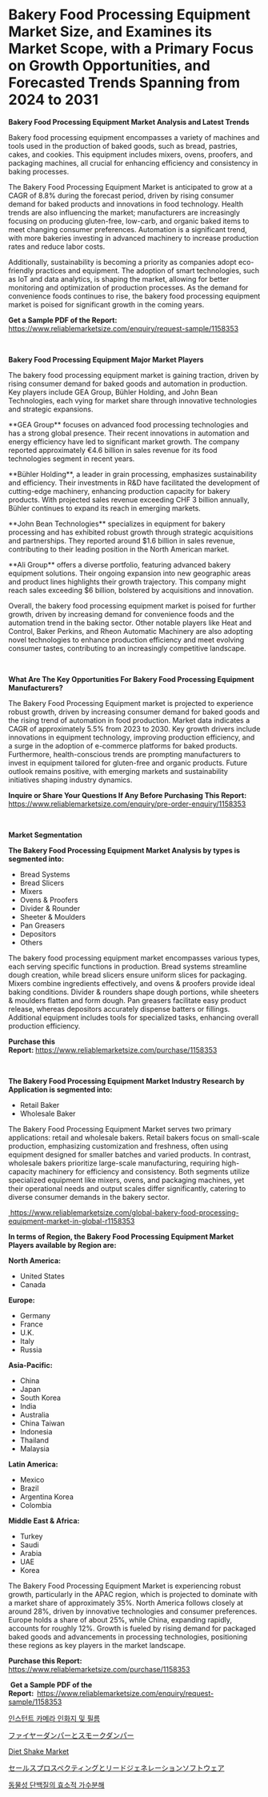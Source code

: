 <p><h1>Bakery Food Processing Equipment Market Size, and Examines its Market Scope, with a Primary Focus on Growth Opportunities, and Forecasted Trends Spanning from 2024 to 2031</h1></p><p><strong>Bakery Food Processing Equipment Market Analysis and Latest Trends</strong></p>
<p><p>Bakery food processing equipment encompasses a variety of machines and tools used in the production of baked goods, such as bread, pastries, cakes, and cookies. This equipment includes mixers, ovens, proofers, and packaging machines, all crucial for enhancing efficiency and consistency in baking processes. </p><p>The Bakery Food Processing Equipment Market is anticipated to grow at a CAGR of 8.8% during the forecast period, driven by rising consumer demand for baked products and innovations in food technology. Health trends are also influencing the market; manufacturers are increasingly focusing on producing gluten-free, low-carb, and organic baked items to meet changing consumer preferences. Automation is a significant trend, with more bakeries investing in advanced machinery to increase production rates and reduce labor costs. </p><p>Additionally, sustainability is becoming a priority as companies adopt eco-friendly practices and equipment. The adoption of smart technologies, such as IoT and data analytics, is shaping the market, allowing for better monitoring and optimization of production processes. As the demand for convenience foods continues to rise, the bakery food processing equipment market is poised for significant growth in the coming years.</p></p>
<p><strong>Get a Sample PDF of the Report:&nbsp;</strong> <a href="https://www.reliablemarketsize.com/enquiry/request-sample/1158353">https://www.reliablemarketsize.com/enquiry/request-sample/1158353</a></p>
<p>&nbsp;</p>
<p><strong>Bakery Food Processing Equipment Major Market Players</strong></p>
<p><p>The bakery food processing equipment market is gaining traction, driven by rising consumer demand for baked goods and automation in production. Key players include GEA Group, Bühler Holding, and John Bean Technologies, each vying for market share through innovative technologies and strategic expansions.</p><p>**GEA Group** focuses on advanced food processing technologies and has a strong global presence. Their recent innovations in automation and energy efficiency have led to significant market growth. The company reported approximately €4.6 billion in sales revenue for its food technologies segment in recent years.</p><p>**Bühler Holding**, a leader in grain processing, emphasizes sustainability and efficiency. Their investments in R&D have facilitated the development of cutting-edge machinery, enhancing production capacity for bakery products. With projected sales revenue exceeding CHF 3 billion annually, Bühler continues to expand its reach in emerging markets.</p><p>**John Bean Technologies** specializes in equipment for bakery processing and has exhibited robust growth through strategic acquisitions and partnerships. They reported around $1.6 billion in sales revenue, contributing to their leading position in the North American market.</p><p>**Ali Group** offers a diverse portfolio, featuring advanced bakery equipment solutions. Their ongoing expansion into new geographic areas and product lines highlights their growth trajectory. This company might reach sales exceeding $6 billion, bolstered by acquisitions and innovation.</p><p>Overall, the bakery food processing equipment market is poised for further growth, driven by increasing demand for convenience foods and the automation trend in the baking sector. Other notable players like Heat and Control, Baker Perkins, and Rheon Automatic Machinery are also adopting novel technologies to enhance production efficiency and meet evolving consumer tastes, contributing to an increasingly competitive landscape.</p></p>
<p>&nbsp;</p>
<p><strong>What Are The Key Opportunities For Bakery Food Processing Equipment Manufacturers?</strong></p>
<p><p>The Bakery Food Processing Equipment market is projected to experience robust growth, driven by increasing consumer demand for baked goods and the rising trend of automation in food production. Market data indicates a CAGR of approximately 5.5% from 2023 to 2030. Key growth drivers include innovations in equipment technology, improving production efficiency, and a surge in the adoption of e-commerce platforms for baked products. Furthermore, health-conscious trends are prompting manufacturers to invest in equipment tailored for gluten-free and organic products. Future outlook remains positive, with emerging markets and sustainability initiatives shaping industry dynamics.</p></p>
<p><strong>Inquire or Share Your Questions If Any Before Purchasing This Report:</strong> <a href="https://www.reliablemarketsize.com/enquiry/pre-order-enquiry/1158353">https://www.reliablemarketsize.com/enquiry/pre-order-enquiry/1158353</a></p>
<p>&nbsp;</p>
<p><strong>Market Segmentation</strong></p>
<p><strong>The Bakery Food Processing Equipment Market Analysis by types is segmented into:</strong></p>
<p><ul><li>Bread Systems</li><li>Bread Slicers</li><li>Mixers</li><li>Ovens & Proofers</li><li>Divider & Rounder</li><li>Sheeter & Moulders</li><li>Pan Greasers</li><li>Depositors</li><li>Others</li></ul></p>
<p><p>The bakery food processing equipment market encompasses various types, each serving specific functions in production. Bread systems streamline dough creation, while bread slicers ensure uniform slices for packaging. Mixers combine ingredients effectively, and ovens & proofers provide ideal baking conditions. Divider & rounders shape dough portions, while sheeters & moulders flatten and form dough. Pan greasers facilitate easy product release, whereas depositors accurately dispense batters or fillings. Additional equipment includes tools for specialized tasks, enhancing overall production efficiency.</p></p>
<p><strong>Purchase this Report:&nbsp;</strong><a href="https://www.reliablemarketsize.com/purchase/1158353">https://www.reliablemarketsize.com/purchase/1158353</a></p>
<p>&nbsp;</p>
<p><strong>The Bakery Food Processing Equipment Market Industry Research by Application is segmented into:</strong></p>
<p><ul><li>Retail Baker</li><li>Wholesale Baker</li></ul></p>
<p><p>The Bakery Food Processing Equipment Market serves two primary applications: retail and wholesale bakers. Retail bakers focus on small-scale production, emphasizing customization and freshness, often using equipment designed for smaller batches and varied products. In contrast, wholesale bakers prioritize large-scale manufacturing, requiring high-capacity machinery for efficiency and consistency. Both segments utilize specialized equipment like mixers, ovens, and packaging machines, yet their operational needs and output scales differ significantly, catering to diverse consumer demands in the bakery sector.</p></p>
<p><a href="https://www.reliablemarketsize.com/global-bakery-food-processing-equipment-market-in-global-r1158353">&nbsp;https://www.reliablemarketsize.com/global-bakery-food-processing-equipment-market-in-global-r1158353</a></p>
<p><strong>In terms of Region, the Bakery Food Processing Equipment Market Players available by Region are:</strong></p>
<p>
    <p> <strong> North America: </strong>
        <ul>
            <li>United States</li>
            <li>Canada</li>
        </ul>
        </p> 
    <p> <strong> Europe: </strong>
        <ul>
            <li>Germany</li>
            <li>France</li>
            <li>U.K.</li>
            <li>Italy</li>
            <li>Russia</li>
        </ul>
        </p> 
    <p> <strong> Asia-Pacific: </strong>
        <ul>
            <li>China</li>
            <li>Japan</li>
            <li>South Korea</li>
            <li>India</li>
            <li>Australia</li>
            <li>China Taiwan</li>
            <li>Indonesia</li>
            <li>Thailand</li>
            <li>Malaysia</li>
        </ul>
        </p> 
    <p> <strong> Latin America: </strong>
        <ul>
            <li>Mexico</li>
            <li>Brazil</li>
            <li>Argentina Korea</li>
            <li>Colombia</li>
        </ul>
        </p> 
    <p> <strong> Middle East & Africa: </strong>
        <ul>
            <li>Turkey</li>
            <li>Saudi</li>
            <li>Arabia</li>
            <li>UAE</li>
            <li>Korea</li>
        </ul>
    </p>
    </p>
<p><p>The Bakery Food Processing Equipment Market is experiencing robust growth, particularly in the APAC region, which is projected to dominate with a market share of approximately 35%. North America follows closely at around 28%, driven by innovative technologies and consumer preferences. Europe holds a share of about 25%, while China, expanding rapidly, accounts for roughly 12%. Growth is fueled by rising demand for packaged baked goods and advancements in processing technologies, positioning these regions as key players in the market landscape.</p></p>
<p><strong>Purchase this Report: </strong><a href="https://www.reliablemarketsize.com/purchase/1158353">https://www.reliablemarketsize.com/purchase/1158353</a></p>
<p>&nbsp;<strong>Get a Sample PDF of the Report:&nbsp;&nbsp;</strong><a href="https://www.reliablemarketsize.com/enquiry/request-sample/1158353">https://www.reliablemarketsize.com/enquiry/request-sample/1158353</a></p>
<p><strong></strong></p>
<p><p><a href="https://medium.com/@jj.bennett1994/%EA%B8%80%EB%A1%9C%EB%B2%8C-%EC%A6%89%EC%84%9D-%EC%B9%B4%EB%A9%94%EB%9D%BC-%EC%82%AC%EC%A7%84-%EC%9A%A9%EC%A7%80-%EB%B0%8F-%ED%95%84%EB%A6%84-%EC%8B%9C%EC%9E%A5%EC%9D%98-%EC%83%88%EB%A1%9C%EC%9A%B4-%EA%B8%B0%ED%9A%8C%EC%99%80-%EB%8F%84%EC%A0%84-%EA%B3%BC%EC%A0%9C-2024-2031-d6ab256a8188">인스턴트 카메라 인화지 및 필름</a></p><p><a href="https://medium.com/@rick7624852024/fire-dampers-and-smoke-dampers-market-%E3%81%AF-%E3%82%B3%E3%82%B9%E3%83%88%E7%AE%A1%E7%90%86%E3%81%A8%E5%8A%B9%E7%8E%87%E5%90%91%E4%B8%8A%E3%82%92%E5%84%AA%E5%85%88%E3%81%97%E3%81%BE%E3%81%99-%E3%81%95%E3%82%89%E3%81%AB-%E5%A0%B1%E5%91%8A%E6%9B%B8%E3%81%AF%E5%B8%82%E5%A0%B4%E3%81%AE%E9%9C%80%E8%A6%81%E9%9D%A2%E3%81%A8%E4%BE%9B%E7%B5%A6%E9%9D%A2%E3%81%AE%E4%B8%A1%E6%96%B9%E3%82%92%E3%82%AB%E3%83%90%E3%83%BC%E3%81%97%E3%81%A6%E3%81%84%E3%81%BE%E3%81%99-fire-848c62f0a774">ファイヤーダンパーとスモークダンパー</a></p><p><a href="https://www.linkedin.com/pulse/global-diet-shake-market-size-trends-analysis-regional-outlook-tkuvf?trackingId=6oCD6O%2FiTC%2BcO%2BIBa0jodA%3D%3D">Diet Shake Market</a></p><p><a href="https://medium.com/@rick7624852024/sales-prospecting-and-lead-generation-software-a11c7d1aec4d">セールスプロスペクティングとリードジェネレーションソフトウェア</a></p><p><a href="https://medium.com/@jj.bennett1994/%EC%A0%84%EB%9E%B5%EC%A0%81-%EC%84%B1%EA%B3%B5%EC%9D%84-%EC%9C%84%ED%95%9C-%EB%A1%9C%EB%93%9C%EB%A7%B5-%EA%B8%80%EB%A1%9C%EB%B2%8C-%EB%8F%99%EB%AC%BC-%EB%8B%A8%EB%B0%B1%EC%A7%88-%ED%9A%A8%EC%86%8C-%EA%B0%80%EC%88%98%EB%B6%84%ED%95%B4-%EC%8B%9C%EC%9E%A5-%EB%B6%84%EC%84%9D-2024-2031-b060c0ed769b">동물성 단백질의 효소적 가수분해</a></p></p>